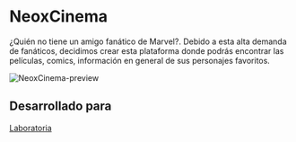# NeoxCinema
¿Quién no tiene un amigo fanático de Marvel?. Debido a esta alta demanda de fanáticos, decidimos crear esta plataforma donde podrás encontrar las películas, comics, información en general de sus personajes favoritos.

![NeoxCinema-preview](https://user-images.githubusercontent.com/32302955/37934876-52abf5b8-3115-11e8-985b-ced82d478172.png)

## Desarrollado para 
[Laboratoria](http://laboratoria.la)
